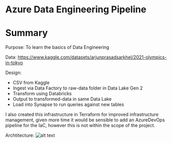 # Azure Data Engineering Pipeline

# Summary
Purpose: To learn the basics of Data Engineering

Data: https://www.kaggle.com/datasets/arjunprasadsarkhel/2021-olympics-in-tokyo

Design: 
- CSV from Kaggle
- Ingest via Data Factory to raw-data folder in Data Lake Gen 2
- Transform using Databricks 
- Output to transformed-data in same Data Lake
- Load into Synapse to run queries against new tables

I also created this infrastructure in Terraform for improved infrastructure management, given more time it would be sensible to add an AzureDevOps pipeline for the IaC, however this is not within the scope of the project.

Archtitecture:
![alt text](http://url/to/img.png)